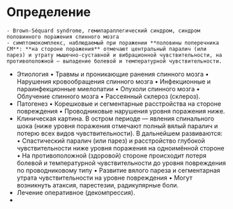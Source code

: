 # Определение
	- Brown-Séquard syndrome, гемипараплегический синдром, синдром половинного поражения спинного мозга
	- симптомокомплекс, наблюдаемый при поражении **половины поперечника СМ**: **на стороне поражения** отмечают центральный паралич (или парез) и утрату мышечно-суставной и вибрационной чувствительности, на противоположной — выпадение болевой и температурной чувствительности.
- Этиология • Травмы и проникающие ранения спинного мозга • Нарушения кровообращения спинного мозга • Инфекционные и параинфекционные миелопатии • Опухоли спинного мозга • Облучение спинного мозга • Рассеянный склероз (склероз).
- Патогенез • Корешковые и сегментарные расстройства на стороне повреждения • Проводниковые нарушения уровня поражения ниже.
- Клиническая картина. В остром периоде — явления спинального шока (ниже уровня поражения отмечают полный вялый паралич и потерю всех видов чувствительности). В дальнейшем развиваются: • Спастический паралич (или парез) и расстройство глубокой чувствительности ниже уровня поражения на одноимённой стороне • На противоположной (здоровой) стороне происходит потеря болевой и температурной чувствительности до уровня повреждения по проводниковому типу • Развитие вялого пареза и сегментарная утрата чувствительности на уровне повреждения • Могут возникнуть атаксия, парестезии, радикулярные боли.
- Лечение оперативное (декомпрессия).
-